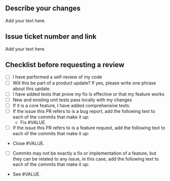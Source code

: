 ## Describe your changes

Add your text here.

## Issue ticket number and link

Add your text here.

## Checklist before requesting a review

- [ ] I have performed a self-review of my code
- [ ] Will this be part of a product update? If yes, please write one phrase about this update.
- [ ] I have added tests that prove my fix is effective or that my feature works
- [ ] New and existing unit tests pass locally with my changes
- [ ] If it is a core feature, I have added comprehensive tests.
- [ ] If the issue this PR refers to is a bug report, add the following text to each of the commits
      that make it up:
  - Fix #VALUE.
- [ ]  If the issue this PR refers to is a feature request, add the following text to each of the
       commits that make it up:
  - Close #VALUE.
- [ ]  Commits may not be exactly a fix or implementation of a feature, but they can be related
       to any issue, in this case, add the following text to each of the commits that make it up:
  - See #VALUE.
